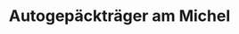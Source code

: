 ---
title: "Autogepäckträger am Michel"
url: /hamburg/autogepaecktraeger-am-michel/
shop: Allgemein
---